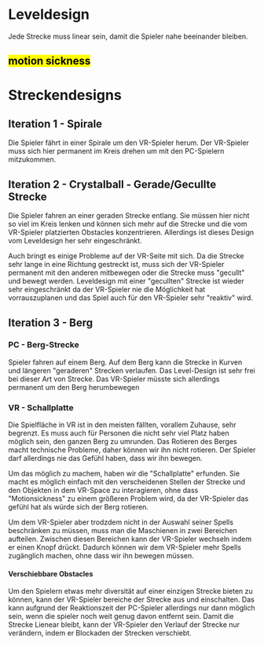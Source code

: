# Leveldesign

Jede Strecke muss linear sein, damit die Spieler nahe beeinander bleiben.

## <mark>motion sickness</mark>

# Streckendesigns

## Iteration 1 - Spirale

Die Spieler fährt in einer Spirale um den VR-Spieler herum. Der VR-Spieler muss sich hier permanent im Kreis drehen um mit den PC-Spielern mitzukommen.

## Iteration 2 - Crystalball - Gerade/Gecullte Strecke

Die Spieler fahren an einer geraden Strecke entlang. Sie müssen hier nicht so viel im Kreis lenken und können sich mehr auf die Strecke und die vom VR-Spieler platzierten Obstacles konzentrieren. Allerdings ist dieses Design vom Leveldesign her sehr eingeschränkt. 

Auch bringt es einige Probleme auf der VR-Seite mit sich. Da die Strecke sehr lange in eine Richtung gestreckt ist, muss sich der VR-Spieler permanent mit den anderen mitbewegen oder die Strecke muss "gecullt" und bewegt werden. Leveldesign mit einer "gecullten" Strecke ist wieder sehr eingeschränkt da der VR-Spieler nie die Möglichkeit hat vorrauszuplanen und das Spiel auch für den VR-Spieler sehr "reaktiv" wird.

## Iteration 3 - Berg

### PC - Berg-Strecke

Spieler fahren auf einem Berg. Auf dem Berg kann die Strecke in Kurven und längeren "geraderen" Strecken verlaufen. Das Level-Design ist sehr frei bei dieser Art von Strecke. Das VR-Spieler müsste sich allerdings permanent um den Berg herumbewegen

### VR - Schallplatte

Die Spielfläche in VR ist in den meisten fällten, vorallem Zuhause, sehr begrenzt. Es muss auch für Personen die nicht sehr viel Platz haben möglich sein, den ganzen Berg zu umrunden. Das Rotieren des Berges macht technische Probleme, daher können wir ihn nicht rotieren. Der Spieler darf allerdings nie das Gefühl haben, dass wir ihn bewegen.

Um das möglich zu machem, haben wir die "Schallplatte" erfunden. Sie macht es möglich einfach mit den verscheidenen Stellen der Strecke und den Objekten in dem VR-Space zu interagieren, ohne dass "Motionsickness" zu einem größeren Problem wird, da der VR-Spieler das gefühl hat als würde sich der Berg rotieren.

Um dem VR-Spieler aber trodzdem nicht in der Auswahl seiner Spells beschränken zu müssen, muss man die Maschienen in zwei Bereichen aufteilen. Zwischen diesen Bereichen kann der VR-Spieler wechseln indem er einen Knopf drückt. Dadurch können wir dem VR-Spieler mehr Spells zugänglich machen, ohne dass wir ihn bewegen müssen.

#### Verschiebbare Obstacles

Um den Spielern etwas mehr diversität auf einer einzigen Strecke bieten zu können, kann der VR-Spieler bereiche der Strecke aus und einschalten. Das kann aufgrund der Reaktionszeit der PC-Spieler allerdings nur dann möglich sein, wenn die spieler noch weit genug davon entfernt sein. Damit die Strecke Lienear bleibt, kann der VR-Spieler den Verlauf der Strecke nur verändern, indem er Blockaden der Strecken verschiebt.
